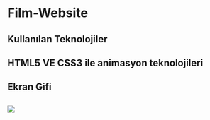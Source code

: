# Film-Website
<h2>Kullanılan Teknolojiler<h2>
HTML5 VE CSS3 ile animasyon teknolojileri
<h2>Ekran Gifi<h2>

![](sp.gif)